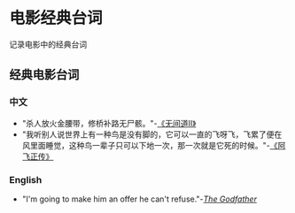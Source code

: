 # 电影经典台词


记录电影中的经典台词

<!--more-->

## 经典电影台词

### 中文

- "杀人放火金腰带，修桥补路无尸骸。"-[《无间道II》](https://www.imdb.com/title/tt0369060/)
- "我听别人说世界上有一种鸟是没有脚的，它可以一直的飞呀飞，飞累了便在风里面睡觉，这种鸟一辈子只可以下地一次，那一次就是它死的时候。"-[《阿飞正传》](https://www.imdb.com/title/tt0101258/)

### English

- "I'm going to make him an offer he can't refuse."-*[The Godfather](https://www.imdb.com/title/tt0068646/)*



